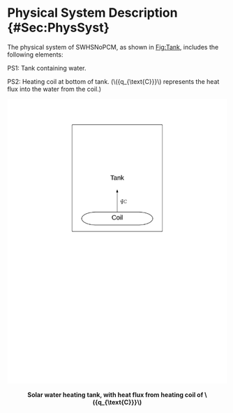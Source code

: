 # Physical System Description {#Sec:PhysSyst}

The physical system of SWHSNoPCM, as shown in [Fig:Tank](./SecPhysSyst.md#Figure:Tank), includes the following elements:

PS1: Tank containing water.

PS2: Heating coil at bottom of tank. (\\({q\_{\text{C}}}\\) represents the heat flux into the water from the coil.)

<div id="Figure:Tank"></div>

![Solar water heating tank, with heat flux from heating coil of \\({q\_{\text{C}}}\\)](../../../../../datafiles/swhsnopcm/TankWaterOnly.png)

**<p align="center">Solar water heating tank, with heat flux from heating coil of \\({q\_{\text{C}}}\\)</p>**
